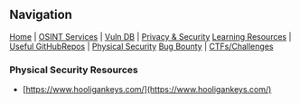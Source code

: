 ## Navigation
[Home](index.md) | [OSINT Services](osint-services.md) | [Vuln DB](vuln-db.md) | [Privacy & Security](privacy-security.md)
[Learning Resources](learning-resources.md) | [Useful GitHubRepos](useful-github-repos.md) | [Physical Security](physical-security.md)
[Bug Bounty](bug-bounty.md) | [CTFs/Challenges](ctfs-challenges.md)

### Physical Security Resources
* [https://www.hooligankeys.com/](https://www.hooligankeys.com/)
